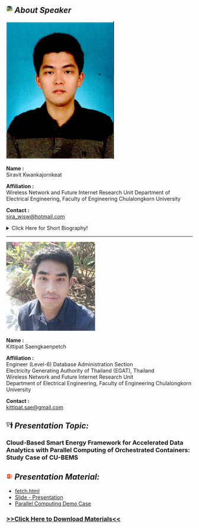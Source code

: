 ## <img width="3.5%" src="/Agenda/picture/biblio.png" /><link rel="stylesheet" type="text/css" media="all" href="./css/logo.css"/> <i class = "fa fa-handshake-p" aria-hidden="true">About Speaker</i> 

![Kittipat Saengkaenpetch](picture/myPicture.PNG "Kittipat Saengkaenpetch")

**Name :**<br> Siravit Kwankajornkeat

**Affiliation :**<br> Wireless Network and Future Internet Research Unit Department of Electrical Engineering, Faculty of Engineering Chulalongkorn University

**Contact :**<br> sira_wisw@hotmail.com

<details>
    <summary>Click Here for Short Biography!</summary>
    ....(Optional)....
</details>

-----------

![Kittipat Saengkaenpetch](picture/kittipat.jpg "Kittipat Saengkaenpetch")

**Name :**<br> Kittipat Saengkaenpetch

**Affiliation :**<br> Engineer (Level-6) Database Administration Section <br>
                      Electricity Generating Authority of Thailand (EGAT), Thailand<br>
                      Wireless Network and Future Internet Research Unit<br>
                      Department of Electrical Engineering, Faculty of Engineering Chulalongkorn University

**Contact :**<br> kittipat.sae@gmail.com


## <img width="3.5%" src="/Agenda/picture/present.png" /><link rel="stylesheet" type="text/css" media="all" href="./css/logo.css"/> <i class = "fa fa-handshake-p" aria-hidden="true">Presentation Topic:</i>
<h3> Cloud-Based Smart Energy Framework for Accelerated Data Analytics with Parallel Computing of Orchestrated Containers: Study Case of CU-BEMS </h3>

## <img width="3.5%" src="/Agenda/picture/material.png" /><link rel="stylesheet" type="text/css" media="all" href="./css/logo.css"/> <i class = "fa fa-handshake-p" aria-hidden="true">Presentation Material:</i>
- [fetch.html](presentation_material/fetch_.html)
- [Slide - Presentation](presentation_material/Smart%20Energy.pdf)
- [Parallel Computing Demo Case](https://github.com/IoTcloudServe/Smart-Energy-Chula/tree/master/Parallel%20computing%20running%20on%20Kubernetes)

<h3><a href="/Presentation_program/13_Cloud_Based_Smart_Energy/presentation_material">>>Click Here to Download Materials<<</a></h3>